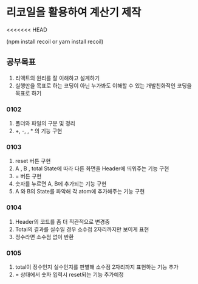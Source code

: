 # 리코일을 활용하여 계산기 제작

<<<<<<< HEAD

(npm install recoil or yarn install recoil)

## 공부목표

1. 리액트의 원리를 잘 이해하고 설계하기
2. 실행만을 목표로 하는 코딩이 아닌 누가봐도 이해할 수 있는 개발친화적인 코딩을 목표로 하기

### 0102

1. 폴더와 파일의 구분 및 정리
2. +, -, \, \* 의 기능 구현

### 0103

1. reset 버튼 구현
2. A , B , total State에 따라 다른 화면을 Header에 띄워주는 기능 구현
3. = 버튼 구현
4. 숫자를 누르면 A, B에 추가되는 기능 구현
5. A 와 B의 State를 파악해 각 atom에 추가해주는 기능 구현

### 0104

1. Header의 코드를 좀 더 직관적으로 변경중
2. Total의 결과를 실수일 경우 소수점 2자리까지만 보이게 표현
3. 정수라면 소수점 없이 반환

### 0105

1. total이 정수인지 실수인지를 판별해 소수점 2자리까지 표현하는 기능 추가
2. = 상태에서 숫자 입력시 reset되는 기능 추가예정
